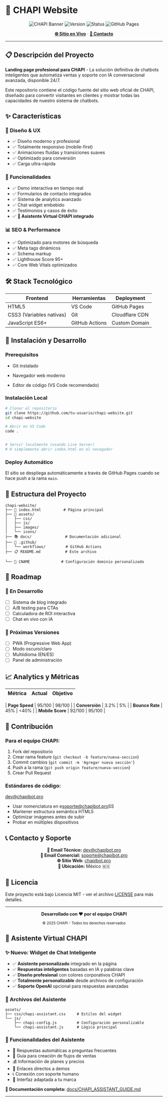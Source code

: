 # 🤖 CHAPI Website

<div align="center">
  
  ![CHAPI Banner](https://img.shields.io/badge/CHAPI-Chatbots_Inteligentes-2f7afe?style=for-the-badge&logo=robot&logoColor=white)
  ![Version](https://img.shields.io/badge/Version-2.0-00d4a6?style=for-the-badge)
  ![Status](https://img.shields.io/badge/Status-Activo-success?style=for-the-badge)
  ![GitHub Pages](https://img.shields.io/badge/GitHub_Pages-Deployment-222?style=for-the-badge&logo=github&logoColor=white)
  
  **[🌐 Sitio en Vivo](https://chapibot.pro)** · **[📧 Contacto](mailto:soporte@chapibot.pro)**

</div>

---

## 📋 Descripción del Proyecto

**Landing page profesional para CHAPI** - La solución definitiva de chatbots inteligentes que automatiza ventas y soporte con IA conversacional avanzada, disponible 24/7.

Este repositorio contiene el código fuente del sitio web oficial de CHAPI, diseñado para convertir visitantes en clientes y mostrar todas las capacidades de nuestro sistema de chatbots.

## ✨ Características

### 🎨 **Diseño & UX**

- ✅ Diseño moderno y profesional
- ✅ Totalmente responsivo (mobile-first)
- ✅ Animaciones fluidas y transiciones suaves
- ✅ Optimizado para conversión
- ✅ Carga ultra-rápida

### 🔧 **Funcionalidades**

- ✅ Demo interactiva en tiempo real
- ✅ Formularios de contacto integrados
- ✅ Sistema de analytics avanzado
- ✅ Chat widget embebido
- ✅ Testimonios y casos de éxito
- ✅ **🤖 Asistente Virtual CHAPI integrado**

### 📊 **SEO & Performance**

- ✅ Optimizado para motores de búsqueda
- ✅ Meta tags dinámicos
- ✅ Schema markup
- ✅ Lighthouse Score 95+
- ✅ Core Web Vitals optimizados

## 🛠️ Stack Tecnológico

| Frontend | Herramientas | Deployment |
|----------|--------------|------------|
| HTML5 | VS Code | GitHub Pages |
| CSS3 (Variables nativas) | Git | Cloudflare CDN |
| JavaScript ES6+ | GitHub Actions | Custom Domain |

## 🚀 Instalación y Desarrollo

### **Prerequisitos**

- Git instalado

- Navegador web moderno
- Editor de código (VS Code recomendado)

### **Instalación Local**

```bash
# Clonar el repositorio
git clone https://github.com/tu-usuario/chapi-website.git
cd chapi-website

# Abrir en VS Code
code .


# Servir localmente (usando Live Server)
# O simplemente abrir index.html en el navegador
```

### **Deploy Automático**

El sitio se despliega automáticamente a través de GitHub Pages cuando se hace push a la rama `main`.

## 📁 Estructura del Proyecto

```
chapi-website/
├── 📄 index.html          # Página principal
├── 🎨 assets/
│   ├── css/
│   ├── js/
│   ├── images/
│   └── icons/
├── 📚 docs/               # Documentación adicional
├── 🔧 .github/
│   └── workflows/         # GitHub Actions
├── 📋 README.md           # Este archivo

└── 📄 CNAME              # Configuración dominio personalizado
```

## 🎯 Roadmap

### **🚧 En Desarrollo**

- [ ] Sistema de blog integrado
- [ ] A/B testing para CTAs
- [ ] Calculadora de ROI interactiva
- [ ] Chat en vivo con IA

### **📅 Próximas Versiones**

- [ ] PWA (Progressive Web App)
- [ ] Modo oscuro/claro
- [ ] Multiidioma (EN/ES)
- [ ] Panel de administración

## 📈 Analytics y Métricas

| Métrica | Actual | Objetivo |
|---------|--------|----------|

| **Page Speed** | 95/100 | 98/100 |
| **Conversión** | 3.2% | 5% |
| **Bounce Rate** | 45% | <40% |
| **Mobile Score** | 92/100 | 95/100 |

## 🤝 Contribución

### **Para el equipo CHAPI:**

1. Fork del repositorio
2. Crear rama feature (`git checkout -b feature/nueva-seccion`)
3. Commit cambios (`git commit -m 'Agregar nueva sección'`)
4. Push a la rama (`git push origin feature/nueva-seccion`)
5. Crear Pull Request

### **Estándares de código:**

<dev@chapibot.pro>

- Usar nomenclatura en e<soporte@chapibot.pro>SS
- Mantener estructura semántica HTML5
- Optimizar imágenes antes de subir
- Probar en múltiples dispositivos

## 📞 Contacto y Soporte

<div align="center">

**📧 Email Técnico:** <dev@chapibot.pro>  
**📧 Email Comercial:** <soporte@chapibot.pro>  
**🌐 Sitio Web:** [chapibot.pro](https://chapibot.pro)  
**📍 Ubicación:** México 🇲🇽  

</div>

## 📄 Licencia

Este proyecto está bajo Licencia MIT - ver el archivo [LICENSE](LICENSE) para más detalles.

---

<div align="center">
  
  **Desarrollado con ❤️ por el equipo CHAPI**
  
  <sub>© 2025 CHAPI - Todos los derechos reservados</sub>
  
</div>

## 🤖 Asistente Virtual CHAPI

### **✨ Nuevo: Widget de Chat Inteligente**

- ✅ **Asistente personalizado** integrado en la página
- ✅ **Respuestas inteligentes** basadas en IA y palabras clave
- ✅ **Diseño profesional** con colores corporativos CHAPI
- ✅ **Totalmente personalizable** desde archivos de configuración
- ✅ **Soporte OpenAI** opcional para respuestas avanzadas

### **📁 Archivos del Asistente**

```
assets/
├── css/chapi-assistant.css     # Estilos del widget
└── js/
    ├── chapi-config.js         # Configuración personalizable
    └── chapi-assistant.js      # Lógica principal
```

### **🎯 Funcionalidades del Asistente**

- 💬 Respuestas automáticas a preguntas frecuentes
- 🚀 Guía para creación de flujos de ventas
- 💰 Información de planes y precios
- 📱 Enlaces directos a demos
- 📞 Conexión con soporte humano
- 🎨 Interfaz adaptada a tu marca

**📖 Documentación completa:** [docs/CHAPI_ASSISTANT_GUIDE.md](docs/CHAPI_ASSISTANT_GUIDE.md)

---
